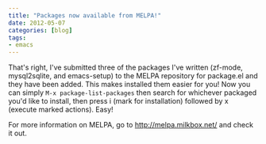```yaml
---
title: "Packages now available from MELPA!"
date: 2012-05-07
categories: [blog]
tags:
- emacs
---
```

That's right, I've submitted three of the packages I've written (zf-mode, mysql2sqlite, and emacs-setup) to the MELPA repository for package.el and they have been added. This makes installed them easier for you! Now you can simply `M-x package-list-packages` then search for whichever packaged you'd like to install, then press i (mark for installation) followed by x (execute marked actions). Easy!

For more information on MELPA, go to http://melpa.milkbox.net/ and check it out.
